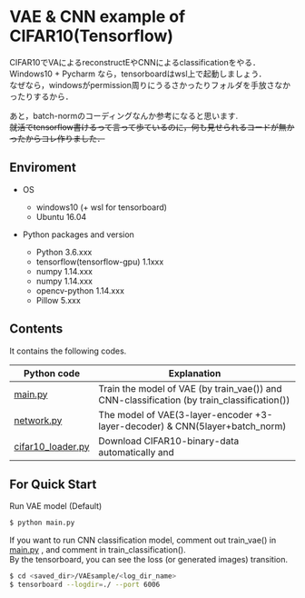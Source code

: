 # VAE & CNN example of CIFAR10(Tensorflow)
CIFAR10でVAによるreconstructEやCNNによるclassificationをやる．  
Windows10 + Pycharm なら，tensorboardはwsl上で起動しましょう．  
なぜなら，windowsがpermission周りにうるさかったりフォルダを手放さなかったりするから．

あと，batch-normのコーディングなんか参考になると思います.  
~~就活でtensorflow書けるって言って歩ているのに，何も見せられるコードが無かったからコレ作りました．~~

## Enviroment
* OS
  * windows10 (+ wsl for tensorboard)
  * Ubuntu 16.04
  
* Python packages and version
  * Python 3.6.xxx
  * tensorflow(tensorflow-gpu) 1.1xxx
  * numpy 1.14.xxx
  * numpy 1.14.xxx
  * opencv-python 1.14.xxx
  * Pillow 5.xxx

## Contents
It contains the following codes.

| Python code| Explanation |
| ------ | ------ |
| [main.py](./main.py)   | Train the model of VAE (by train_vae()) and CNN-classification (by train_classification())|
| [network.py](./network.py)  | The model of VAE(3-layer-encoder +3-layer-decoder) & CNN(5layer+batch_norm) |
| [cifar10_loader.py](./cifar10_loader.py)  | Download CIFAR10-binary-data automatically and |

## For Quick Start
Run VAE model (Default)
```bash
$ python main.py
```
If you want to run CNN classification model, comment out train_vae() in [main.py](./main.py) , and comment in train_classification().  
By the tensorboard, you can see the loss (or generated images) transition.  
```bash
$ cd <saved_dir>/VAEsample/<log_dir_name>
$ tensorboard --logdir=./ --port 6006
```

